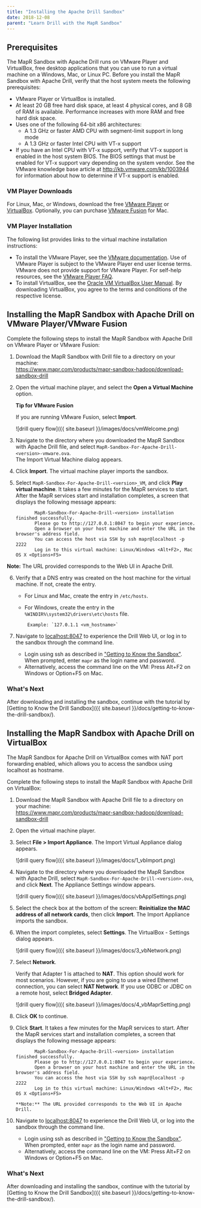 ```yaml
---
title: "Installing the Apache Drill Sandbox"
date: 2018-12-08
parent: "Learn Drill with the MapR Sandbox"
---
```

## Prerequisites

The MapR Sandbox with Apache Drill runs on VMware Player and VirtualBox, free
desktop applications that you can use to run a virtual machine on a Windows,
Mac, or Linux PC. Before you install the MapR Sandbox with Apache Drill,
verify that the host system meets the following prerequisites:

  * VMware Player or VirtualBox is installed.
  * At least 20 GB free hard disk space, at least 4 physical cores, and 8 GB of RAM is available. Performance increases with more RAM and free hard disk space.
  * Uses one of the following 64-bit x86 architectures:
    * A 1.3 GHz or faster AMD CPU with segment-limit support in long mode
    * A 1.3 GHz or faster Intel CPU with VT-x support
  * If you have an Intel CPU with VT-x support, verify that VT-x support is enabled in the host system BIOS. The BIOS settings that must be enabled for VT-x support vary depending on the system vendor. See the VMware knowledge base article at <http://kb.vmware.com/kb/1003944> for information about how to determine if VT-x support is enabled.

### VM Player Downloads

For Linux, Mac, or Windows, download the free [VMware Player](https://my.vmware.com/web/vmware/free#desktop_end_user_computing/vmware_player/6_0 "VMwarePlayer") or
[VirtualBox](https://www.virtualbox.org/wiki/Downloads). Optionally, you can
purchase [VMware Fusion](http://www.vmware.com/products/fusion/) for Mac.

### VM Player Installation

The following list provides links to the virtual machine installation
instructions:

  * To install the VMware Player, see the [VMware documentation](http://www.vmware.com/support/pubs/player_pubs.html). Use of VMware Player is subject to the VMware Player end user license terms. VMware does not provide support for VMware Player. For self-help resources, see the [VMware Player FAQ](http://www.vmware.com/products/player/faqs.html).
  * To install VirtualBox, see the [Oracle VM VirtualBox User Manual](http://dlc.sun.com.edgesuite.net/virtualbox/4.3.4/UserManual.pdf). By downloading VirtualBox, you agree to the terms and conditions of the respective license.

## Installing the MapR Sandbox with Apache Drill on VMware Player/VMware Fusion

Complete the following steps to install the MapR Sandbox with Apache Drill on
VMware Player or VMware Fusion:

1. Download the MapR Sandbox with Drill file to a directory on your machine:  
   <https://www.mapr.com/products/mapr-sandbox-hadoop/download-sandbox-drill>
2. Open the virtual machine player, and select the **Open a Virtual Machine** option.  
  
    **Tip for VMware Fusion**  

    If you are running VMware Fusion, select **Import**.  

    ![drill query flow]({{ site.baseurl }}/images/docs/vmWelcome.png)
3. Navigate to the directory where you downloaded the MapR Sandbox with Apache Drill file, and select `MapR-Sandbox-For-Apache-Drill-<version>-vmware.ova`.  
    The Import Virtual Machine dialog appears.
4. Click **Import**. The virtual machine player imports the sandbox.  
5. Select `MapR-Sandbox-For-Apache-Drill-<version>_VM`, and click **Play virtual machine**. It takes a few minutes for the MapR services to start. After the MapR services start and installation completes, a screen that displays the following message appears:  

              MapR-Sandbox-For-Apache-Drill-<version> installation finished successfully.
              Please go to http://127.0.0.1:8047 to begin your experience.
              Open a browser on your host machine and enter the URL in the browser's address field.
              You can access the host via SSH by ssh mapr@localhost -p 2222
              Log in to this virtual machine: Linux/Windows <Alt+F2>, Mac OS X <Options+F5>
**Note:** The URL provided corresponds to the Web UI in Apache Drill.  
     
6. Verify that a DNS entry was created on the host machine for the virtual machine. If not, create the entry.
    * For Linux and Mac, create the entry in `/etc/hosts`.  
    * For Windows, create the entry in the `%WINDIR%\system32\drivers\etc\hosts` file.    
     
           Example: `127.0.1.1 <vm_hostname>`

7. Navigate to [localhost:8047](http://localhost:8047) to experience the Drill Web UI, or log in to the sandbox through the command line.  

   * Login using ssh as described in ["Getting to Know the Sandbox"]({{site.baseurl}}/docs/getting-to-know-the-drill-sandbox). When prompted, enter `mapr` as the login name and password.  
   * Alternatively, access the command line on the VM: Press Alt+F2 on Windows or Option+F5 on Mac.  

### What's Next

After downloading and installing the sandbox, continue with the tutorial by
[Getting to Know the Drill
Sandbox]({{ site.baseurl }}/docs/getting-to-know-the-drill-sandbox/).

## Installing the MapR Sandbox with Apache Drill on VirtualBox

The MapR Sandbox for Apache Drill on VirtualBox comes with NAT port forwarding
enabled, which allows you to access the sandbox using localhost as hostname.

Complete the following steps to install the MapR Sandbox with Apache Drill on
VirtualBox:

1. Download the MapR Sandbox with Apache Drill file to a directory on your machine:   
<https://www.mapr.com/products/mapr-sandbox-hadoop/download-sandbox-drill>
2. Open the virtual machine player.
3. Select **File > Import Appliance**. The Import Virtual Appliance dialog appears.

     ![drill query flow]({{ site.baseurl }}/images/docs/1_vbImport.png)
4. Navigate to the directory where you downloaded the MapR Sandbox with Apache Drill, select `MapR-Sandbox-For-Apache-Drill-<version>.ova`, and click **Next**. The Appliance Settings window appears.

     ![drill query flow]({{ site.baseurl }}/images/docs/vbApplSettings.png)
5. Select the check box at the bottom of the screen: **Reinitialize the MAC address of all network cards**, then click **Import**. The Import Appliance imports the sandbox.
6. When the import completes, select **Settings**. The VirtualBox - Settings dialog appears.

     ![drill query flow]({{ site.baseurl }}/images/docs/3_vbNetwork.png)
7. Select **Network**.  

    Verify that Adapter 1 is attached to **NAT**. This option should work for most scenarios. However, if you are going to use a wired Ethernet connection, you can select **NAT Network**. If you use ODBC or JDBC on a remote host, select **Bridged Adapter**. 

     ![drill query flow]({{ site.baseurl }}/images/docs/4_vbMaprSetting.png)
8. Click **OK** to continue.

9. Click **Start**. It takes a few minutes for the MapR services to start. After the MapR services start and installation completes, a screen that displays the following message appears:  

              MapR-Sandbox-For-Apache-Drill-<version> installation finished successfully.
              Please go to http://127.0.0.1:8047 to begin your experience.
              Open a browser on your host machine and enter the URL in the browser's address field.
              You can access the host via SSH by ssh mapr@localhost -p 2222
              Log in to this virtual machine: Linux/Windows <Alt+F2>, Mac OS X <Options+F5>  

       **Note:** The URL provided corresponds to the Web UI in Apache Drill.        

10. Navigate to [localhost:8047](http://localhost:8047) to experience the Drill Web UI, or log into the sandbox through the command line.  
       * Login using ssh as described in ["Getting to Know the Sandbox"]({{site.baseurl}}/docs/getting-to-know-the-drill-sandbox). When prompted, enter `mapr` as the login name and password.  
       * Alternatively, access the command line on the VM: Press Alt+F2 on Windows or Option+F5 on Mac.   

### What's Next

After downloading and installing the sandbox, continue with the tutorial by
[Getting to Know the Drill Sandbox]({{ site.baseurl }}/docs/getting-to-know-the-drill-sandbox/).
